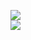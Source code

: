 [![](https://img.shields.io/badge/Made%20With-Github%20Spray-lightgrey.svg?style=for-the-badge&logo=github)](https://github.com/Annihil/github-spray#6096)  
[![](https://i.imgur.com/2DrTn0Z.gif)](https://github.com/Annihil/github-spray)
